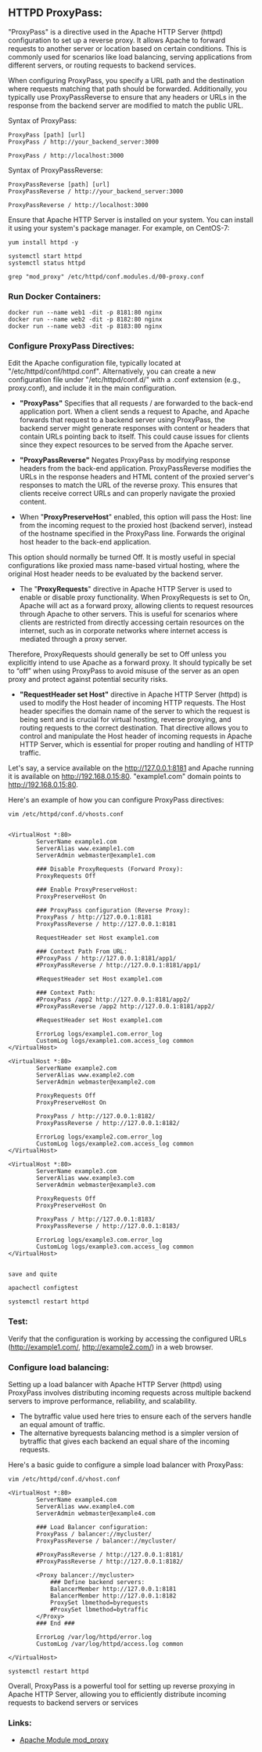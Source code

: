 
## HTTPD ProxyPass:

"ProxyPass" is a directive used in the Apache HTTP Server (httpd) configuration to set up a reverse proxy. It allows Apache to forward requests to another server or location based on certain conditions. This is commonly used for scenarios like load balancing, serving applications from different servers, or routing requests to backend services.

When configuring ProxyPass, you specify a URL path and the destination where requests matching that path should be forwarded. Additionally, you typically use ProxyPassReverse to ensure that any headers or URLs in the response from the backend server are modified to match the public URL.


Syntax of ProxyPass:

```
ProxyPass [path] [url]
ProxyPass / http://your_backend_server:3000

ProxyPass / http://localhost:3000
```


Syntax of ProxyPassReverse:

```
ProxyPassReverse [path] [url]
ProxyPassReverse / http://your_backend_server:3000

ProxyPassReverse / http://localhost:3000
```



Ensure that Apache HTTP Server is installed on your system. You can install it using your system's package manager. For example, on CentOS-7:

```
yum install httpd -y
```


```
systemctl start httpd
systemctl status httpd
```


```
grep "mod_proxy" /etc/httpd/conf.modules.d/00-proxy.conf
```


### Run Docker Containers: 
```
docker run --name web1 -dit -p 8181:80 nginx
docker run --name web2 -dit -p 8182:80 nginx
docker run --name web3 -dit -p 8183:80 nginx
```


### Configure ProxyPass Directives:

Edit the Apache configuration file, typically located at "/etc/httpd/conf/httpd.conf". Alternatively, you can create a new configuration file under "/etc/httpd/conf.d/" with a .conf extension (e.g., proxy.conf), and include it in the main configuration. 

- **"ProxyPass"** Specifies that all requests / are forwarded to the back-end application port. When a client sends a request to Apache, and Apache forwards that request to a backend server using ProxyPass, the backend server might generate responses with content or headers that contain URLs pointing back to itself. This could cause issues for clients since they expect resources to be served from the Apache server.

- **"ProxyPassReverse"** Negates ProxyPass by modifying response headers from the back-end application. ProxyPassReverse modifies the URLs in the response headers and HTML content of the proxied server's responses to match the URL of the reverse proxy. This ensures that clients receive correct URLs and can properly navigate the proxied content.

- When "**ProxyPreserveHost**" enabled, this option will pass the Host: line from the incoming request to the proxied host (backend server), instead of the hostname specified in the ProxyPass line. Forwards the original host header to the back-end application.

This option should normally be turned Off. It is mostly useful in special configurations like proxied mass name-based virtual hosting, where the original Host header needs to be evaluated by the backend server.

- The "**ProxyRequests**" directive in Apache HTTP Server is used to enable or disable proxy functionality. When ProxyRequests is set to On, Apache will act as a forward proxy, allowing clients to request resources through Apache to other servers. This is useful for scenarios where clients are restricted from directly accessing certain resources on the internet, such as in corporate networks where internet access is mediated through a proxy server.

Therefore, ProxyRequests should generally be set to Off unless you explicitly intend to use Apache as a forward proxy. It should typically be set to “off” when using ProxyPass to avoid misuse of the server as an open proxy and protect against potential security risks.

-  **"RequestHeader set Host"** directive in Apache HTTP Server (httpd) is used to modify the Host header of incoming HTTP requests. The Host header specifies the domain name of the server to which the request is being sent and is crucial for virtual hosting, reverse proxying, and routing requests to the correct destination. That directive allows you to control and manipulate the Host header of incoming requests in Apache HTTP Server, which is essential for proper routing and handling of HTTP traffic.

Let's say, a service available on the http://127.0.0.1:8181 and Apache running it is available on http://192.168.0.15:80. "example1.com" domain points to http://192.168.0.15:80.

Here's an example of how you can configure ProxyPass directives:

```
vim /etc/httpd/conf.d/vhosts.conf


<VirtualHost *:80>
        ServerName example1.com
        ServerAlias www.example1.com
        ServerAdmin webmaster@example1.com

        ### Disable ProxyRequests (Forward Proxy):
        ProxyRequests Off

        ### Enable ProxyPreserveHost:
        ProxyPreserveHost On

        ### ProxyPass configuration (Reverse Proxy):
        ProxyPass / http://127.0.0.1:8181
        ProxyPassReverse / http://127.0.0.1:8181

        RequestHeader set Host example1.com

        ### Context Path From URL:
        #ProxyPass / http://127.0.0.1:8181/app1/
        #ProxyPassReverse / http://127.0.0.1:8181/app1/

        #RequestHeader set Host example1.com

        ### Context Path:
        #ProxyPass /app2 http://127.0.0.1:8181/app2/
        #ProxyPassReverse /app2 http://127.0.0.1:8181/app2/

        #RequestHeader set Host example1.com

        ErrorLog logs/example1.com.error_log
        CustomLog logs/example1.com.access_log common
</VirtualHost>

<VirtualHost *:80>
        ServerName example2.com
        ServerAlias www.example2.com
		ServerAdmin webmaster@example2.com
		
        ProxyRequests Off
        ProxyPreserveHost On
		
        ProxyPass / http://127.0.0.1:8182/
        ProxyPassReverse / http://127.0.0.1:8182/
		
        ErrorLog logs/example2.com.error_log
        CustomLog logs/example2.com.access_log common
</VirtualHost>

<VirtualHost *:80>
        ServerName example3.com
        ServerAlias www.example3.com
		ServerAdmin webmaster@example3.com
		
        ProxyRequests Off
        ProxyPreserveHost On
		
        ProxyPass / http://127.0.0.1:8183/
        ProxyPassReverse / http://127.0.0.1:8183/
		
        ErrorLog logs/example3.com.error_log
        CustomLog logs/example3.com.access_log common
</VirtualHost>


save and quite
```


```
apachectl configtest
```


```
systemctl restart httpd 
```


### Test:
Verify that the configuration is working by accessing the configured URLs (http://example1.com/, http://example2.com/) in a web browser.



### Configure load balancing: 
Setting up a load balancer with Apache HTTP Server (httpd) using ProxyPass involves distributing incoming requests across multiple backend servers to improve performance, reliability, and scalability. 
- The bytraffic value used here tries to ensure each of the servers handle an equal amount of traffic.
- The alternative  byrequests balancing method is a simpler version of bytraffic that gives each backend an equal share of the incoming requests.

Here's a basic guide to configure a simple load balancer with ProxyPass:

```
vim /etc/httpd/conf.d/vhost.conf

<VirtualHost *:80>
        ServerName example4.com
        ServerAlias www.example4.com
        ServerAdmin webmaster@example4.com

        ### Load Balancer configuration:
        ProxyPass / balancer://mycluster/
        ProxyPassReverse / balancer://mycluster/

        #ProxyPassReverse / http://127.0.0.1:8181/
        #ProxyPassReverse / http://127.0.0.1:8182/

        <Proxy balancer://mycluster>
            ### Define backend servers:
            BalancerMember http://127.0.0.1:8181
            BalancerMember http://127.0.0.1:8182
            ProxySet lbmethod=byrequests
            #ProxySet lbmethod=bytraffic
        </Proxy>
        ### End ###

        ErrorLog /var/log/httpd/error.log
        CustomLog /var/log/httpd/access.log common

</VirtualHost>
```

```
systemctl restart httpd
```



Overall, ProxyPass is a powerful tool for setting up reverse proxying in Apache HTTP Server, allowing you to efficiently distribute incoming requests to backend servers or services


### Links:

- [Apache Module mod_proxy](https://httpd.apache.org/docs/2.4/mod/mod_proxy.html)





